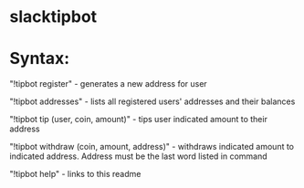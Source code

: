 # slacktipbot

# Syntax:

"!tipbot register" - generates a new address for user

"!tipbot addresses" - lists all registered users' addresses and their balances

"!tipbot tip (user, coin, amount)" - tips user indicated amount to their address

"!tipbot withdraw (coin, amount, address)" - withdraws indicated amount to indicated address.  Address must be the last word listed in command

"!tipbot help" - links to this readme
